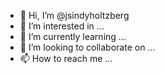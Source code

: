 - 👋 Hi, I’m @jsindyholtzberg
- 👀 I’m interested in ...
- 🌱 I’m currently learning ...
- 💞️ I’m looking to collaborate on ...
- 📫 How to reach me ...

<!---
jsindyholtzberg/jsindyholtzberg is a ✨ special ✨ repository because its `README.md` (this file) appears on your GitHub profile.
You can click the Preview link to take a look at your changes.
--->
